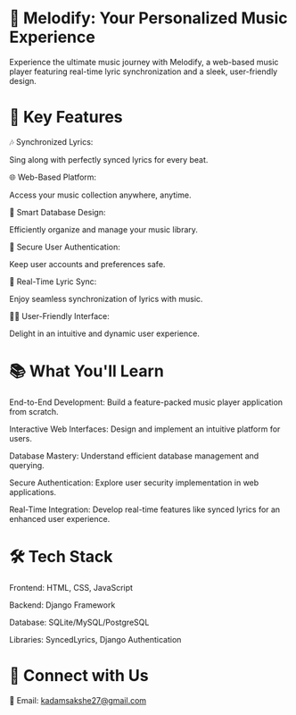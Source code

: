 # 🎼 Melodify: Your Personalized Music Experience
  
  Experience the ultimate music journey with Melodify, a web-based music player featuring real-time lyric synchronization and a sleek, user-friendly design.
  
  
# 🌟 Key Features

  🎶 Synchronized Lyrics:
  
  Sing along with perfectly synced lyrics for every beat.
  
  🌐 Web-Based Platform:
  
  Access your music collection anywhere, anytime.
  
  💾 Smart Database Design:
  
  Efficiently organize and manage your music library.
  
  🔐 Secure User Authentication:
  
  Keep user accounts and preferences safe.
  
  🚀 Real-Time Lyric Sync:
  
  Enjoy seamless synchronization of lyrics with music.
  
  🧑‍💻 User-Friendly Interface:
  
  Delight in an intuitive and dynamic user experience.


# 📚 What You'll Learn

  End-to-End Development: Build a feature-packed music player application from scratch.
  
  Interactive Web Interfaces: Design and implement an intuitive platform for users.
  
  Database Mastery: Understand efficient database management and querying.
  
  Secure Authentication: Explore user security implementation in web applications.
  
  Real-Time Integration: Develop real-time features like synced lyrics for an enhanced user experience.


# 🛠️ Tech Stack

  Frontend: HTML, CSS, JavaScript
  
  Backend: Django Framework
  
  Database: SQLite/MySQL/PostgreSQL
  
  Libraries: SyncedLyrics, Django Authentication

# 🙌 Connect with Us

  📧 Email: kadamsakshe27@gmail.com
